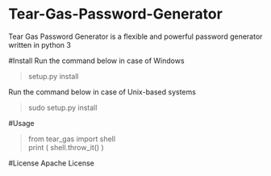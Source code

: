 # Tear-Gas-Password-Generator
Tear Gas Password Generator is a flexible and powerful password generator written in python 3


#Install
Run the command below in case of Windows
>setup.py install

Run the command below in case of Unix-based systems
>sudo setup.py install

#Usage
>from tear_gas import shell    
>print ( shell.throw_it() )

#License
Apache License
